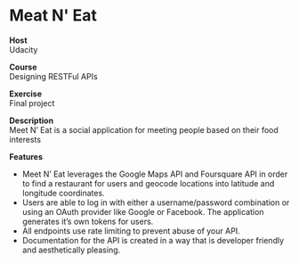 # Meat N' Eat

**Host**<br />
Udacity

**Course**<br />
Designing RESTFul APIs

**Exercise**<br />
Final project

**Description**<br />
Meet N’ Eat is a social application for meeting people based on their food interests<br />

**Features**
* Meet N’ Eat leverages the Google Maps API and Foursquare API in order to find a restaurant for users and geocode 
locations into latitude and longitude coordinates.
* Users are able to log in with either a username/password combination or using an OAuth provider 
like Google or Facebook. The application generates it’s own tokens for users.
* All endpoints use rate limiting to prevent abuse of your API.
* Documentation for the API is created in a way that is developer friendly and
aesthetically pleasing.
